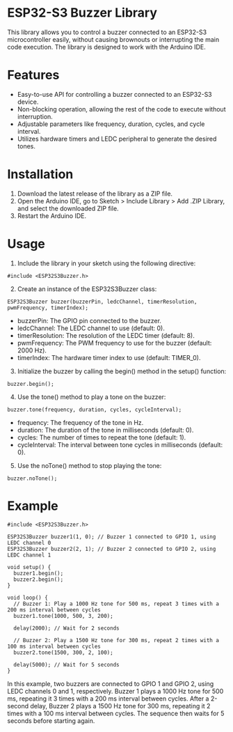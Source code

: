 # ESP32-S3 Buzzer Library

This library allows you to control a buzzer connected to an ESP32-S3 microcontroller easily, without causing brownouts or interrupting the main code execution. The library is designed to work with the Arduino IDE.

# Features
- Easy-to-use API for controlling a buzzer connected to an ESP32-S3 device.
- Non-blocking operation, allowing the rest of the code to execute without interruption.
- Adjustable parameters like frequency, duration, cycles, and cycle interval.
- Utilizes hardware timers and LEDC peripheral to generate the desired tones.

# Installation
1. Download the latest release of the library as a ZIP file.
2. Open the Arduino IDE, go to Sketch > Include Library > Add .ZIP Library, and select the downloaded ZIP file.
3. Restart the Arduino IDE.

# Usage
1. Include the library in your sketch using the following directive:
```
#include <ESP32S3Buzzer.h>
```

2. Create an instance of the ESP32S3Buzzer class:
```
ESP32S3Buzzer buzzer(buzzerPin, ledcChannel, timerResolution, pwmFrequency, timerIndex);
```

- buzzerPin: The GPIO pin connected to the buzzer.
- ledcChannel: The LEDC channel to use (default: 0).
- timerResolution: The resolution of the LEDC timer (default: 8).
- pwmFrequency: The PWM frequency to use for the buzzer (default: 2000 Hz).
- timerIndex: The hardware timer index to use (default: TIMER_0).

3. Initialize the buzzer by calling the begin() method in the setup() function:
```
buzzer.begin();
```

4. Use the tone() method to play a tone on the buzzer:
```
buzzer.tone(frequency, duration, cycles, cycleInterval);
```

- frequency: The frequency of the tone in Hz.
- duration: The duration of the tone in milliseconds (default: 0).
- cycles: The number of times to repeat the tone (default: 1).
- cycleInterval: The interval between tone cycles in milliseconds (default: 0).

5. Use the noTone() method to stop playing the tone:
```
buzzer.noTone();
```
# Example 
```
#include <ESP32S3Buzzer.h>

ESP32S3Buzzer buzzer1(1, 0); // Buzzer 1 connected to GPIO 1, using LEDC channel 0
ESP32S3Buzzer buzzer2(2, 1); // Buzzer 2 connected to GPIO 2, using LEDC channel 1

void setup() {
  buzzer1.begin();
  buzzer2.begin();
}

void loop() {
  // Buzzer 1: Play a 1000 Hz tone for 500 ms, repeat 3 times with a 200 ms interval between cycles
  buzzer1.tone(1000, 500, 3, 200);
  
  delay(2000); // Wait for 2 seconds

  // Buzzer 2: Play a 1500 Hz tone for 300 ms, repeat 2 times with a 100 ms interval between cycles
  buzzer2.tone(1500, 300, 2, 100);

  delay(5000); // Wait for 5 seconds
}
```
In this example, two buzzers are connected to GPIO 1 and GPIO 2, using LEDC channels 0 and 1, respectively. Buzzer 1 plays a 1000 Hz tone for 500 ms, repeating it 3 times with a 200 ms interval between cycles. After a 2-second delay, Buzzer 2 plays a 1500 Hz tone for 300 ms, repeating it 2 times with a 100 ms interval between cycles. The sequence then waits for 5 seconds before starting again.

